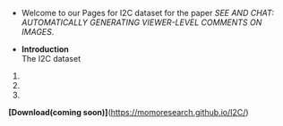 - Welcome to our Pages for I2C dataset for the paper _SEE AND CHAT: AUTOMATICALLY GENERATING VIEWER-LEVEL COMMENTS ON IMAGES_.

- **Introduction**  
The I2C dataset
1. 
2. 
3. 

**[Download(coming soon)]**(https://momoresearch.github.io/I2C/)
